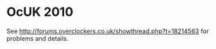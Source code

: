 # OcUK 2010

See http://forums.overclockers.co.uk/showthread.php?t=18214563 for problems and details.
